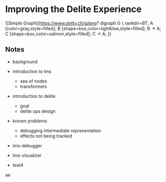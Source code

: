 # Improving the Delite Experience 

![Simple Graph](https://www.dotty.ch/g/png?
digraph G {
  rankdir=BT;
  A [color=gray,style=filled];
  B [shape=box,color=lightblue,style=filled];
  B -> A;
  C [shape=box,color=salmon,style=filled];
  C -> A;
})

## Notes

- background

- introduction to lms
    - sea of nodes
    - transformers
- introduction to delite
    - goal 
    - delite ops design
- known problems
    - debugging intermediate representation
    - effects not being tracked

- lms-debugger
- lms-visualizer
- test4

aa


